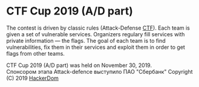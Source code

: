 # CTF Cup 2019 (A/D part)

The contest is driven by classic rules (Attack-Defense [CTF](https://en.wikipedia.org/wiki/Capture_the_flag#Computer_security)). Each team is given a set of vulnerable services. Organizers regulary fill services with private information — the flags. The goal of each team is to find vulnerabilities, fix them in their services and exploit them in order to get flags from other teams.

CTF Cup 2019 (A/D part) was held on November 30, 2019.  
Спонсором этапа Attack-defence выступило ПАО "Сбербанк"
Copyright (C) 2019 [HackerDom](http://hackerdom.ru)
